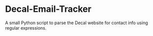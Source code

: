 # Decal-Email-Tracker
A small Python script to parse the Decal website for contact info using regular expressions. 

